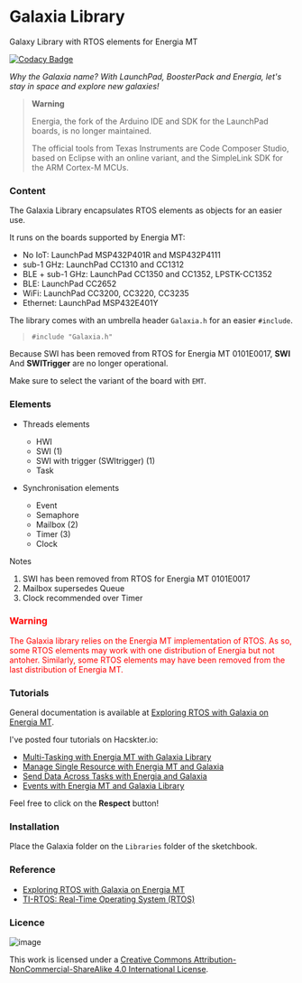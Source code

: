 # Galaxia Library
Galaxy Library with RTOS elements for Energia MT

[![Codacy Badge](https://app.codacy.com/project/badge/Grade/aff06d9329714cb4a4af11198922a5e7)](https://www.codacy.com/gh/rei-vilo/Galaxia_Library/dashboard?utm_source=github.com&amp;utm_medium=referral&amp;utm_content=rei-vilo/Galaxia_Library&amp;utm_campaign=Badge_Grade)

*Why the Galaxia name? With LaunchPad, BoosterPack and Energia, let's stay in space and explore new galaxies!*

> **Warning**
>
>Energia, the fork of the Arduino IDE and SDK for the LaunchPad boards, is no longer maintained.
>
>The official tools from Texas Instruments are Code Composer Studio, based on Eclipse with an online variant, and the SimpleLink SDK for the ARM Cortex-M MCUs. 

### Content

The Galaxia Library encapsulates RTOS elements as objects for an easier use. 

It runs on the boards supported by Energia MT: 

* No IoT: LaunchPad MSP432P401R and MSP432P4111
* sub-1 GHz: LaunchPad CC1310 and CC1312
* BLE + sub-1 GHz: LaunchPad CC1350 and CC1352, LPSTK-CC1352
* BLE: LaunchPad CC2652
* WiFi: LaunchPad CC3200, CC3220, CC3235
* Ethernet: LaunchPad MSP432E401Y

The library comes with an umbrella header `Galaxia.h` for an easier `#include`.

> `#include "Galaxia.h"`

Because SWI has been removed from RTOS for Energia MT 0101E0017, **SWI** And **SWITrigger** are no longer operational.

Make sure to select the variant of the board with `EMT`.

### Elements 

* Threads elements
	* HWI
	* SWI (1)
	* SWI with trigger (SWItrigger) (1)
	* Task

* Synchronisation elements
	* Event
	* Semaphore
	* Mailbox (2)
	* Timer (3)
	* Clock 
	
Notes

1.	SWI has been removed from RTOS for Energia MT 0101E0017
2.	Mailbox supersedes Queue
3. 	Clock recommended over Timer
  
### <font color="red">Warning</font>

<font color="red">The Galaxia library relies on the Energia MT implementation of RTOS. As so, some RTOS elements may work with one distribution of Energia but not antoher. Similarly, some RTOS elements may have been removed from the last distribution of Energia MT.</font>

### Tutorials

General documentation is available at [Exploring RTOS with Galaxia on Energia MT](http://embeddedcomputing.weebly.com/exploring-rtos-with-galaxia.html).

I've posted four tutorials on Hacskter.io:

* [Multi-Tasking with Energia MT with Galaxia Library](https://www.hackster.io/rei-vilo/multi-tasking-with-energia-mt-and-galaxia-library-20bd64?ref=user&amp;ref_id=55319&amp;offset=2)
* [Manage Single Resource with Energia MT and Galaxia](https://www.hackster.io/rei-vilo/manage-single-resource-with-energia-mt-and-galaxia-cadb26?ref=user&amp;ref_id=55319&amp;offset=1)
* [Send Data Across Tasks with Energia and Galaxia](https://www.hackster.io/rei-vilo/send-data-across-tasks-with-energia-and-galaxia-8be05c?ref=user&amp;ref_id=55319&amp;offset=0)
* [Events with Energia MT and Galaxia Library](https://www.hackster.io/rei-vilo/events-with-energia-mt-and-galaxia-library-741d9b?ref=user&amp;ref_id=55319&amp;offset=0)

Feel free to click on the **Respect** button!

### Installation

Place the Galaxia folder on the `Libraries` folder of the sketchbook.

### Reference 

* [Exploring RTOS with Galaxia on Energia MT](http://embeddedcomputing.weebly.com/exploring-rtos-with-galaxia.html)
* [TI-RTOS: Real-Time Operating System (RTOS)](http://www.ti.com/tool/ti-rtos)

### Licence

![image](https://i.creativecommons.org/l/by-nc-sa/4.0/88x31.png)

This work is licensed under a [Creative Commons Attribution-NonCommercial-ShareAlike 4.0 International License](http://creativecommons.org/licenses/by-nc-sa/4.0/).
